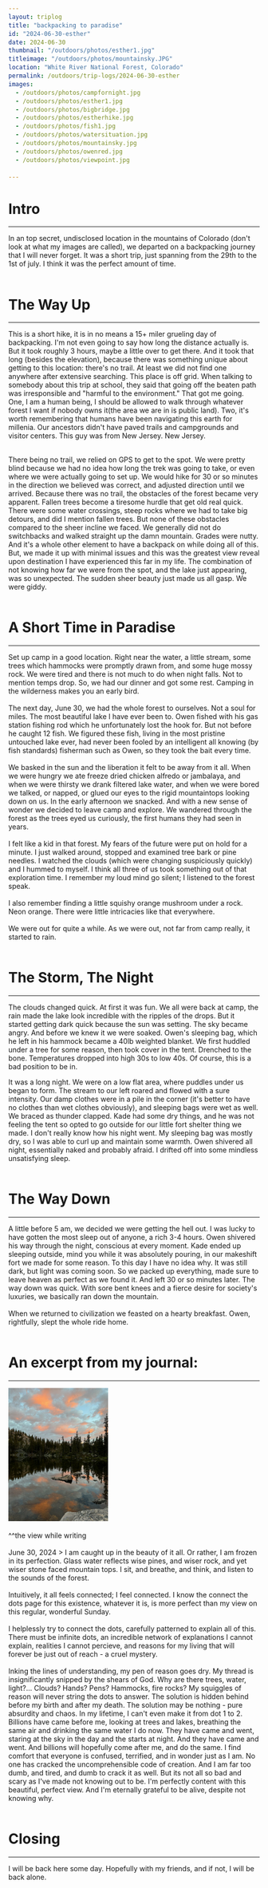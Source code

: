 ```yaml
---
layout: triplog
title: "backpacking to paradise"
id: "2024-06-30-esther"
date: 2024-06-30
thumbnail: "/outdoors/photos/esther1.jpg"
titleimage: "/outdoors/photos/mountainsky.JPG"
location: "White River National Forest, Colorado"
permalink: /outdoors/trip-logs/2024-06-30-esther
images:
  - /outdoors/photos/campfornight.jpg
  - /outdoors/photos/esther1.jpg
  - /outdoors/photos/bigbridge.jpg
  - /outdoors/photos/estherhike.jpg
  - /outdoors/photos/fish1.jpg
  - /outdoors/photos/watersituation.jpg
  - /outdoors/photos/mountainsky.jpg
  - /outdoors/photos/owenred.jpg
  - /outdoors/photos/viewpoint.jpg
  
---
```

# Intro
---
In an top secret, undisclosed location in the mountains of Colorado (don't look at what my images are called), we departed on a backpacking journey that I will never forget. It was a short trip, just spanning from the 29th to the 1st of july. I think it was the perfect amount of time. 
<br/><br/>
# The Way Up
---
This is a short hike, it is in no means a 15+ miler grueling day of backpacking. I'm not even going to say how long the distance actually is. But it took roughly 3 hours, maybe a little over to get there. And it took that long (besides the elevation), because there was something unique about getting to this location: there's no trail. At least we did not find one anywhere after extensive searching. This place is off grid. When talking to somebody about this trip at school, they said that  going off the beaten path was irresponsible and "harmful to the environment." That got me going. One, I am a human being, I should be allowed to walk through whatever forest I want if nobody owns it(the area we are in is public land). Two, it's worth remembering that humans have been navigating this earth for millenia. Our ancestors didn't have paved trails and campgrounds and visitor centers. This guy was from New Jersey. New Jersey. 
<br/><br/>

There being no trail, we relied on GPS to get to the spot. We were pretty blind because we had no idea how long the trek was going to take, or even where we were actually going to set up. We would hike for 30 or so minutes in the direction we believed was correct, and adjusted direction until we arrived. Because there was no trail, the obstacles of the forest became very apparent. Fallen trees become a tiresome hurdle that get old real quick. There were some water crossings, steep rocks where we had to take big detours, and did I mention fallen trees. But none of these obstacles compared to the sheer incline we faced. We generally did not do switchbacks and walked straight up the damn mountain. Grades were nutty. And it's a whole other element to have a backpack on while doing all of this. But, we made it up with minimal issues and this was the greatest view reveal upon destination I have experienced this far in my life. The combination of not knowing how far we were from the spot, and the lake just appearing, was so unexpected. The sudden sheer beauty just made us all gasp. We were giddy. 
<br/><br/>

# A Short Time in Paradise
---
Set up camp in a good location. Right near the water, a little stream, some trees which hammocks were promptly drawn from, and some huge mossy rock. We were tired and there is not much to do when night falls. Not to mention temps drop. So, we had our dinner and got some rest. Camping in the wilderness makes you an early bird. 
<br/><br/>
The next day, June 30, we had the whole forest to ourselves. Not a soul for miles. The most beautiful lake I have ever been to. Owen fished with his gas station fishing rod which he unfortunately lost the hook for. But not before he caught 12 fish. We figured these fish, living in the most pristine untouched lake ever, had never been fooled by an intelligent all knowing (by fish standards) fisherman such as Owen, so they took the bait every time. 
<br/><br/>
We basked in the sun and the liberation it felt to be away from it all. When we were hungry we ate freeze dried chicken alfredo or jambalaya, and when we were thirsty we drank filtered lake water, and when we were bored we talked, or napped, or glued our eyes to the rigid mountaintops looking down on us. In the early afternoon we snacked. And with a new sense of wonder we decided to leave camp and explore. We wandered through the forest as the trees eyed us curiously, the first humans they had seen in years. 
<br/><br/>
I felt like a kid in that forest. My fears of the future were put on hold for a minute. I just walked around, stopped and examined tree bark or pine needles. I watched the clouds (which were changing suspiciously quickly) and I hummed to myself. I think all three of us took something out of that exploration time. I remember my loud mind go silent; I listened to the forest speak. 
<br/><br/>
I also remember finding a little squishy orange mushroom under a rock. Neon orange. There were little intricacies like that everywhere. 
<br/><br/>
We were out for quite a while. As we were out, not far from camp  really, it started to rain. 
<br/><br/>

# The Storm, The Night
---
The clouds changed quick. At first it was fun. We all were back at camp, the rain made the lake look incredible with the ripples of the drops. But it started getting dark quick because the sun was setting. The sky became angry.  And before we knew it we were soaked. Owen's sleeping bag, which he left in his hammock became a 40lb weighted blanket. We first huddled under a tree for some reason, then took cover in the tent. Drenched to the bone. Temperatures dropped into high 30s to low 40s. Of course, this is a bad position to be in. 

It was a long night. We were on a low flat area, where puddles under us began to form. The stream to our left roared and flowed with a sure intensity. Our damp clothes were in a pile in the corner (it's better to have no clothes than wet clothes obviously), and sleeping bags were wet as well. We braced as thunder clapped. Kade had some dry things, and he was not feeling the tent so opted to go outside for our little fort shelter thing we made. I don't really know how his night went. My sleeping bag was mostly dry, so I was able to curl up and maintain some warmth. Owen shivered all night, essentially naked and probably afraid. I drifted off into some mindless unsatisfying sleep. 
<br/><br/>

# The Way Down
---
A little before 5 am, we decided we were getting the hell out. I was lucky to have gotten the most sleep out of anyone, a rich 3-4 hours. Owen shivered his way through the night, conscious at every moment. Kade ended up sleeping outside, mind you while it was absolutely pouring, in our makeshift fort we made for some reason. To this day I have no idea why. It was still dark, but light was coming soon. So we packed up everything, made sure to leave heaven as perfect as we found it. And left 30 or so minutes later. The way down was quick. With sore bent knees and a fierce desire for society's luxuries, we basically ran down the mountain. 
<br/><br/>
When we returned to civilization we feasted on a hearty breakfast. Owen, rightfully, slept the whole ride home. 
<br/><br/>

# An excerpt from my journal:
---

<img src="/outdoors/photos/esther1.JPG" alt="drawing" width="200"/>
<br/><br/>
^^the view while writing 
<br/><br/>
June 30, 2024 > 
I am caught up in the beauty of it all. Or rather, I am frozen in its perfection. Glass water reflects wise pines, and wiser rock, and yet wiser stone faced mountain tops. I sit, and breathe, and think, and listen to the sounds of the forest. 
<br/><br/>
Intuitively, it all feels connected; I feel connected. I know the connect the dots page for this existence, whatever it is, is more perfect than my view on this regular, wonderful Sunday. 
<br/><br/>
I helplessly try to connect the dots, carefully patterned to explain all of this. There must be infinite dots, an incredible network of explanations I cannot explain, realities I cannot percieve, and reasons for my living that will forever be just out of reach - a cruel mystery. 
<br/><br/>
Inking the lines of understanding, my pen of reason goes dry. My thread is insignificantly snipped by the shears of God. Why are there trees, water, light?... Clouds? Hands? Pens? Hammocks, fire rocks? My squiggles of reason will never string the dots to answer. The solution is hidden behind before my birth and after my death. The solution may be nothing - pure absurdity and chaos. In my lifetime, I can't even make it from dot 1 to 2. Billions have came before me, looking at trees and lakes, breathing the same air and drinking the same water I do now. They have came and went, staring at the sky in the day and the starts at night. And they have came and went. And billions will hopefully come after me, and do the same. I find comfort that everyone is confused, terrified, and in wonder just as I am. No one has cracked the uncomprehensible code of creation. And I am far too dumb, and tired, and dumb to crack it as well. But its not all so bad and scary as I've made not knowing out to be. I'm perfectly content with this beautiful, perfect view. And I'm eternally grateful to be alive, despite not knowing why. 
<br/><br/>

# Closing
---
I will be back here some day. Hopefully with my friends, and if not, I will be back alone. 

